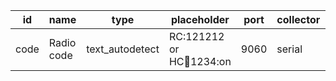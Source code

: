 id    |name        |type           |placeholder                 |port     |collector|object
------|------------|---------------|----------------------------|---------|---------|-------
code  |Radio code  |text_autodetect|RC:121212 or HC:1234:1234:on|9060     |serial   |radio
